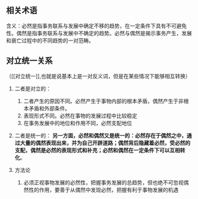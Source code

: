 ## 相关术语


含义：必然是指事务联系与发展中确定不移的趋势，在一定条件下具有不可避免性。偶然是指事务联系与发展中不确定的趋势。必然与偶然是揭示事务产生，发展和衰亡过程中的不同趋势的一对范畴。

## 对立统一关系
（[[对立统一]],也就是说基本上是一对反义词，但是在某些情况下能够相互转换）
1. 二者是对立的：
	1. 二者产生的原因不同。必然产生于事物内部的根本矛盾，偶然产生于非根本矛盾和外部条件。
	2. 表现形式不同。必然在事物的发展过程中比较稳定
	3. 在事务发展中的地位和作用不同，必然支配地位
2. 二者是统一的：
	**另一方面，必然和偶然又是统一的：必然存在于偶然之中，通过大量的偶然表现出来，并为自己开辟道路；偶然背后隐藏着必然，受必然的支配，偶然是必然的表现形式和补充；必然和偶然在一定条件下可以互相转化**。


4. 方法论
	1. 必须正视事物发展的必然性，把握事务发展的总趋势，但也绝不可忽视偶然性的作用，要善于从偶然中发现必然，把握有利于事物发展的机遇
